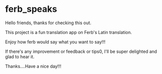 # ferb_speaks

Hello friends, thanks for checking this out.

This project is a fun translation app on Ferb's Latin translation.

Enjoy how ferb would say what you want to say!!!

If there's any improvement or feedback or tips0, I'll be super delighted and glad to hear it.

Thanks....Have a nice day!!!
